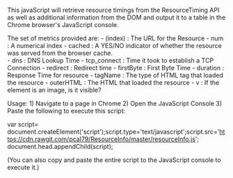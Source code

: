 This javaScript will retrieve resource timings from the ResourceTiming API as well as additional information from the DOM and output it to a table in the Chrome browser's JavaScript console.
  	
The set of metrics provided are:
	- (index)	: The URL for the Resource
	- num		: A numerical index
  	- cached	:	A YES/NO indicator of whether the resource was served from the browser cache.   
  	- dns		:	DNS Lookup Time
  	- tcp_connect	:	Time it took to establish a TCP Connection
  	- redirect	: Redirect time
  	- firstByte	: First Byte Time
  	- duration	: Response Time for resource
  	- tagName	: The type of HTML tag that loaded the resource
  	- outerHTML	: The HTML that loaded the resource
  	- v		: If the element is an image, is it visible?

Usage:
	1) Navigate to a page in Chrome
	2) Open the JavaScript Console
	3) Paste the following to execute this script:
			
var script= document.createElement('script');script.type='text/javascript';script.src='https://cdn.rawgit.com/pcal79/ResourceInfo/master/resourceInfo.js'; document.head.appendChild(script);

(You can also copy and paste the entire script to the JavaScript console to execute it.)
